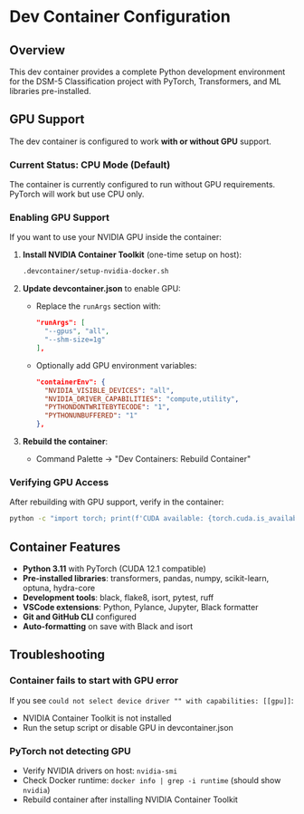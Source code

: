 # Dev Container Configuration

## Overview

This dev container provides a complete Python development environment for the DSM-5 Classification project with PyTorch, Transformers, and ML libraries pre-installed.

## GPU Support

The dev container is configured to work **with or without GPU** support.

### Current Status: CPU Mode (Default)

The container is currently configured to run without GPU requirements. PyTorch will work but use CPU only.

### Enabling GPU Support

If you want to use your NVIDIA GPU inside the container:

1. **Install NVIDIA Container Toolkit** (one-time setup on host):
   ```bash
   .devcontainer/setup-nvidia-docker.sh
   ```

2. **Update devcontainer.json** to enable GPU:
   - Replace the `runArgs` section with:
     ```json
     "runArgs": [
       "--gpus", "all",
       "--shm-size=1g"
     ],
     ```
   - Optionally add GPU environment variables:
     ```json
     "containerEnv": {
       "NVIDIA_VISIBLE_DEVICES": "all",
       "NVIDIA_DRIVER_CAPABILITIES": "compute,utility",
       "PYTHONDONTWRITEBYTECODE": "1",
       "PYTHONUNBUFFERED": "1"
     },
     ```

3. **Rebuild the container**:
   - Command Palette → "Dev Containers: Rebuild Container"

### Verifying GPU Access

After rebuilding with GPU support, verify in the container:
```bash
python -c "import torch; print(f'CUDA available: {torch.cuda.is_available()}'); print(f'GPU count: {torch.cuda.device_count()}')"
```

## Container Features

- **Python 3.11** with PyTorch (CUDA 12.1 compatible)
- **Pre-installed libraries**: transformers, pandas, numpy, scikit-learn, optuna, hydra-core
- **Development tools**: black, flake8, isort, pytest, ruff
- **VSCode extensions**: Python, Pylance, Jupyter, Black formatter
- **Git and GitHub CLI** configured
- **Auto-formatting** on save with Black and isort

## Troubleshooting

### Container fails to start with GPU error

If you see `could not select device driver "" with capabilities: [[gpu]]`:
- NVIDIA Container Toolkit is not installed
- Run the setup script or disable GPU in devcontainer.json

### PyTorch not detecting GPU

- Verify NVIDIA drivers on host: `nvidia-smi`
- Check Docker runtime: `docker info | grep -i runtime` (should show `nvidia`)
- Rebuild container after installing NVIDIA Container Toolkit